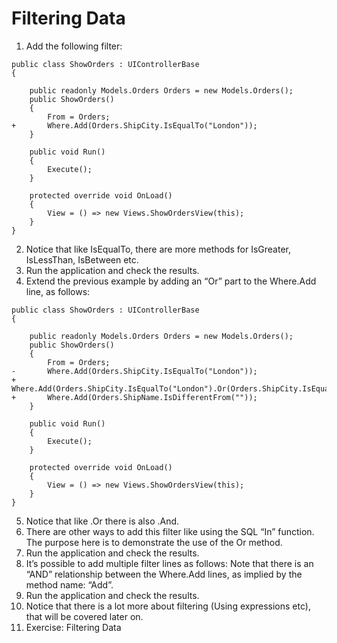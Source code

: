 ﻿# Filtering Data
1.	Add the following filter: 
```csdiff
public class ShowOrders : UIControllerBase
{

    public readonly Models.Orders Orders = new Models.Orders();
    public ShowOrders()
    {
        From = Orders;
+       Where.Add(Orders.ShipCity.IsEqualTo("London"));
    }

    public void Run()
    {
        Execute();
    }

    protected override void OnLoad()
    {
        View = () => new Views.ShowOrdersView(this);
    }
}

```
2.	Notice that like IsEqualTo, there are more methods for IsGreater, IsLessThan, IsBetween etc.
3.	Run the application and check the results. 
4.	Extend the previous example by adding an “Or” part to the Where.Add line, as follows:
```csdiff
public class ShowOrders : UIControllerBase
{

    public readonly Models.Orders Orders = new Models.Orders();
    public ShowOrders()
    {
        From = Orders;
-       Where.Add(Orders.ShipCity.IsEqualTo("London"));
+       Where.Add(Orders.ShipCity.IsEqualTo("London").Or(Orders.ShipCity.IsEqualTo("Madrid")));
+       Where.Add(Orders.ShipName.IsDifferentFrom(""));
    }

    public void Run()
    {
        Execute();
    }

    protected override void OnLoad()
    {
        View = () => new Views.ShowOrdersView(this);
    }
}

```
 
5.	Notice that like .Or there is also .And.
6.	There are other ways to add this filter like using the SQL “In” function. The purpose here is to demonstrate the use of the Or method.
7.	Run the application and check the results.
8.	It’s possible to add multiple filter lines as follows:
 Note that there is an “AND” relationship between the Where.Add lines, as implied by the method name: “Add”. 
9.	Run the application and check the results.
10. Notice that  there is a lot more about filtering (Using expressions etc), that will be covered later on.
11. Exercise: Filtering Data


